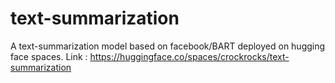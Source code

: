 # text-summarization

A text-summarization model based on facebook/BART deployed on hugging face spaces.
Link : https://huggingface.co/spaces/crockrocks/text-summarization
